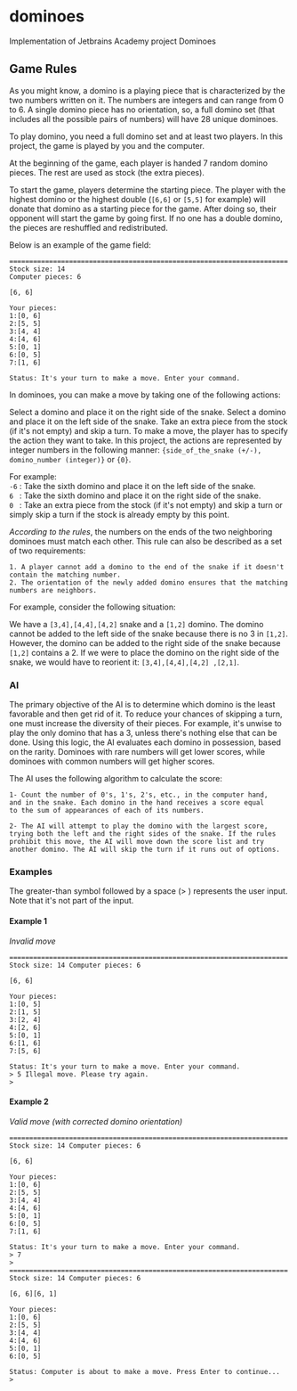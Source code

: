 # dominoes

Implementation of Jetbrains Academy project Dominoes

## Game Rules

As you might know, a domino is a playing piece that is characterized by the two numbers written on it. The numbers are
integers and can range from 0 to 6. A single domino piece has no orientation, so, a full domino set (that includes all
the possible pairs of numbers) will have 28 unique dominoes.

To play domino, you need a full domino set and at least two players. In this project, the game is played by you and the
computer.

At the beginning of the game, each player is handed 7 random domino pieces. The rest are used as stock (the extra
pieces).

To start the game, players determine the starting piece. The player with the highest domino or the highest
double (`[6,6]` or `[5,5]` for example) will donate that domino as a starting piece for the game. After doing so, their
opponent will start the game by going first. If no one has a double domino, the pieces are reshuffled and redistributed.

Below is an example of the game field:

```
======================================================================
Stock size: 14
Computer pieces: 6

[6, 6]

Your pieces:
1:[0, 6]
2:[5, 5]
3:[4, 4]
4:[4, 6]
5:[0, 1]
6:[0, 5]
7:[1, 6]

Status: It's your turn to make a move. Enter your command.
```

In dominoes, you can make a move by taking one of the following actions:

Select a domino and place it on the right side of the snake. Select a domino and place it on the left side of the snake.
Take an extra piece from the stock (if it's not empty) and skip a turn. To make a move, the player has to specify the
action they want to take. In this project, the actions are represented by integer numbers in the following manner:
`{side_of_the_snake (+/-), domino_number (integer)}` or `{0}`.

For example:\
`-6` : Take the sixth domino and place it on the left side of the snake. \
`6 `  : Take the sixth domino and place it on the right side of the snake. \
`0 `  : Take an extra piece from the stock (if it's not empty) and skip a turn or simply skip a turn if the stock is
already empty by this point.

*According to the rules*, the numbers on the ends of the two neighboring dominoes must match each other. This rule can
also be described as a set of two requirements:

    1. A player cannot add a domino to the end of the snake if it doesn't 
    contain the matching number. 
    2. The orientation of the newly added domino ensures that the matching 
    numbers are neighbors.

For example, consider the following situation:

We have a `[3,4],[4,4],[4,2]` snake and a `[1,2]` domino. The domino cannot be added to the left side of the snake
because there is no 3 in `[1,2]`. However, the domino can be added to the right side of the snake because `[1,2]`
contains a 2. If we were to place the domino on the right side of the snake, we would have to reorient
it: `[3,4],[4,4],[4,2]
,[2,1]`.

### AI

The primary objective of the AI is to determine which domino is the least favorable and then get rid of it. To reduce
your chances of skipping a turn, one must increase the diversity of their pieces. For example, it's unwise to play the
only domino that has a 3, unless there's nothing else that can be done. Using this logic, the AI evaluates each domino
in possession, based on the rarity. Dominoes with rare numbers will get lower scores, while dominoes with common numbers
will get higher scores.

The AI uses the following algorithm to calculate the score:

    1- Count the number of 0's, 1's, 2's, etc., in the computer hand, 
    and in the snake. Each domino in the hand receives a score equal 
    to the sum of appearances of each of its numbers. 

    2- The AI will attempt to play the domino with the largest score, 
    trying both the left and the right sides of the snake. If the rules 
    prohibit this move, the AI will move down the score list and try 
    another domino. The AI will skip the turn if it runs out of options.

### Examples

The greater-than symbol followed by a space (> ) represents the user input. Note that it's not part of the input.

#### Example 1

*Invalid move*

```
====================================================================== 
Stock size: 14 Computer pieces: 6

[6, 6]

Your pieces:
1:[0, 5]
2:[1, 5]
3:[2, 4]
4:[2, 6]
5:[0, 1]
6:[1, 6]
7:[5, 6]

Status: It's your turn to make a move. Enter your command.
> 5 Illegal move. Please try again.
>
```

#### Example 2

_Valid move (with corrected domino orientation)_

```
====================================================================== 
Stock size: 14 Computer pieces: 6

[6, 6]

Your pieces:
1:[0, 6]
2:[5, 5]
3:[4, 4]
4:[4, 6]
5:[0, 1]
6:[0, 5]
7:[1, 6]

Status: It's your turn to make a move. Enter your command.
> 7 
> 
====================================================================== 
Stock size: 14 Computer pieces: 6

[6, 6][6, 1]

Your pieces:
1:[0, 6]
2:[5, 5]
3:[4, 4]
4:[4, 6]
5:[0, 1]
6:[0, 5]

Status: Computer is about to make a move. Press Enter to continue...
>
```